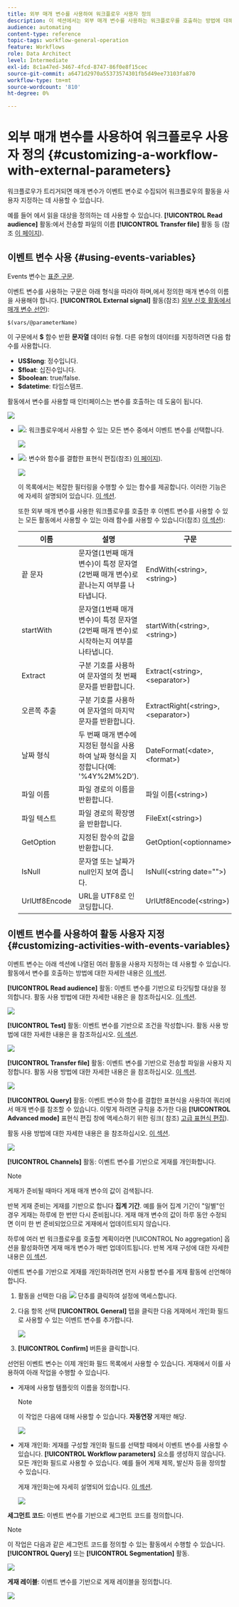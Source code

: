 ```yaml
---
title: 외부 매개 변수를 사용하여 워크플로우 사용자 정의
description: 이 섹션에서는 외부 매개 변수를 사용하는 워크플로우를 호출하는 방법에 대해 자세히 설명합니다.
audience: automating
content-type: reference
topic-tags: workflow-general-operation
feature: Workflows
role: Data Architect
level: Intermediate
exl-id: 8c1a47ed-3467-4fcd-8747-86f0e8f15cec
source-git-commit: a6471d2970a55373574301fb5d49ee73103fa870
workflow-type: tm+mt
source-wordcount: '810'
ht-degree: 0%

---
```


# 외부 매개 변수를 사용하여 워크플로우 사용자 정의 {#customizing-a-workflow-with-external-parameters}

워크플로우가 트리거되면 매개 변수가 이벤트 변수로 수집되어 워크플로우의 활동을 사용자 지정하는 데 사용할 수 있습니다.

예를 들어 에서 읽을 대상을 정의하는 데 사용할 수 있습니다. **[!UICONTROL Read audience]** 활동:에서 전송할 파일의 이름 **[!UICONTROL Transfer file]** 활동 등 (참조 [이 페이지](../../automating/using/customizing-workflow-external-parameters.md)).

## 이벤트 변수 사용 {#using-events-variables}

Events 변수는 [표준 구문](../../automating/using/advanced-expression-editing.md#standard-syntax).

이벤트 변수를 사용하는 구문은 아래 형식을 따라야 하며,에서 정의한 매개 변수의 이름을 사용해야 합니다. **[!UICONTROL External signal]** 활동(참조) [외부 신호 활동에서 매개 변수 선언](../../automating/using/declaring-parameters-external-signal.md)):

```
$(vars/@parameterName)
```

이 구문에서 **$** 함수 반환 **문자열** 데이터 유형. 다른 유형의 데이터를 지정하려면 다음 함수를 사용합니다.

* **US$long**: 정수입니다.
* **$float**: 십진수입니다.
* **$boolean**: true/false.
* **$datetime**: 타임스탬프.

활동에서 변수를 사용할 때 인터페이스는 변수를 호출하는 데 도움이 됩니다.

![](assets/extsignal_callparameter.png)

* ![](assets/extsignal_picker.png): 워크플로우에서 사용할 수 있는 모든 변수 중에서 이벤트 변수를 선택합니다.

  ![](assets/wkf_test_activity_variables.png)

* ![](assets/extsignal_expression_editor.png): 변수와 함수를 결합한 표현식 편집(참조) [이 페이지](../../automating/using/advanced-expression-editing.md)).

  ![](assets/wkf_test_activity_variables_expression.png)

  이 목록에서는 복잡한 필터링을 수행할 수 있는 함수를 제공합니다. 이러한 기능은에 자세히 설명되어 있습니다. [이 섹션](../../automating/using/list-of-functions.md).

  또한 외부 매개 변수를 사용한 워크플로우를 호출한 후 이벤트 변수를 사용할 수 있는 모든 활동에서 사용할 수 있는 아래 함수를 사용할 수 있습니다(참조) [이 섹션](../../automating/using/customizing-workflow-external-parameters.md#customizing-activities-with-events-variables)):

  | 이름 | 설명 | 구문 |
  | ---------|----------|---------|
  | 끝 문자 | 문자열(1번째 매개 변수)이 특정 문자열(2번째 매개 변수)로 끝나는지 여부를 나타냅니다. | EndWith(&lt;string>,&lt;string>) |
  | startWith | 문자열(1번째 매개 변수)이 특정 문자열(2번째 매개 변수)로 시작하는지 여부를 나타냅니다. | startWith(&lt;string>,&lt;string>) |
  | Extract | 구분 기호를 사용하여 문자열의 첫 번째 문자를 반환합니다. | Extract(&lt;string>,&lt;separator>) |
  | 오른쪽 추출 | 구분 기호를 사용하여 문자열의 마지막 문자를 반환합니다. | ExtractRight(&lt;string>,&lt;separator>) |
  | 날짜 형식 | 두 번째 매개 변수에 지정된 형식을 사용하여 날짜 형식을 지정합니다(예: &#39;%4Y%2M%2D&#39;). | DateFormat(&lt;date>,&lt;format>) |
  | 파일 이름 | 파일 경로의 이름을 반환합니다. | 파일 이름(&lt;string>) |
  | 파일 텍스트 | 파일 경로의 확장명을 반환합니다. | FileExt(&lt;string>) |
  | GetOption | 지정된 함수의 값을 반환합니다. | GetOption(&lt;optionname>) |
  | IsNull | 문자열 또는 날짜가 null인지 보여 줍니다. | IsNull(&lt;string date=&quot;&quot;>) |
  | UrlUtf8Encode | URL을 UTF8로 인코딩합니다. | UrlUtf8Encode(&lt;string>) |

## 이벤트 변수를 사용하여 활동 사용자 지정 {#customizing-activities-with-events-variables}

이벤트 변수는 아래 섹션에 나열된 여러 활동을 사용자 지정하는 데 사용할 수 있습니다. 활동에서 변수를 호출하는 방법에 대한 자세한 내용은 [이 섹션](../../automating/using/customizing-workflow-external-parameters.md#using-events-variables).

**[!UICONTROL Read audience]** 활동: 이벤트 변수를 기반으로 타깃팅할 대상을 정의합니다. 활동 사용 방법에 대한 자세한 내용은 을 참조하십시오. [이 섹션](../../automating/using/read-audience.md).

![](assets/extsignal_activities_audience.png)

**[!UICONTROL Test]** 활동: 이벤트 변수를 기반으로 조건을 작성합니다. 활동 사용 방법에 대한 자세한 내용은 을 참조하십시오. [이 섹션](../../automating/using/test.md).

![](assets/extsignal_activities_test.png)

**[!UICONTROL Transfer file]** 활동: 이벤트 변수를 기반으로 전송할 파일을 사용자 지정합니다. 활동 사용 방법에 대한 자세한 내용은 을 참조하십시오. [이 섹션](../../automating/using/transfer-file.md).

![](assets/extsignal_activities_transfer.png)

**[!UICONTROL Query]** 활동: 이벤트 변수와 함수를 결합한 표현식을 사용하여 쿼리에서 매개 변수를 참조할 수 있습니다. 이렇게 하려면 규칙을 추가한 다음 **[!UICONTROL Advanced mode]** 표현식 편집 창에 액세스하기 위한 링크( 참조) [고급 표현식 편집](../../automating/using/advanced-expression-editing.md)).

활동 사용 방법에 대한 자세한 내용은 을 참조하십시오. [이 섹션](../../automating/using/query.md).

![](assets/extsignal_activities_query.png)

**[!UICONTROL Channels]** 활동: 이벤트 변수를 기반으로 게재를 개인화합니다.

>[!NOTE]
>
>게재가 준비될 때마다 게재 매개 변수의 값이 검색됩니다.
>
>반복 게재 준비는 게재를 기반으로 합니다 **집계 기간**. 예를 들어 집계 기간이 &quot;일별&quot;인 경우 게재는 하루에 한 번만 다시 준비됩니다. 게재 매개 변수의 값이 하루 동안 수정되면 이미 한 번 준비되었으므로 게재에서 업데이트되지 않습니다.
>
>하루에 여러 번 워크플로우를 호출할 계획이라면 [!UICONTROL No aggregation] 옵션을 활성화하면 게재 매개 변수가 매번 업데이트됩니다. 반복 게재 구성에 대한 자세한 내용은 [이 섹션](/help/automating/using/email-delivery.md#configuration).

이벤트 변수를 기반으로 게재를 개인화하려면 먼저 사용할 변수를 게재 활동에 선언해야 합니다.

1. 활동을 선택한 다음 ![](assets/dlv_activity_params-24px.png) 단추를 클릭하여 설정에 액세스합니다.
1. 다음 항목 선택 **[!UICONTROL General]** 탭을 클릭한 다음 게재에서 개인화 필드로 사용할 수 있는 이벤트 변수를 추가합니다.

   ![](assets/extsignal_activities_delivery.png)

1. **[!UICONTROL Confirm]** 버튼을 클릭합니다.

선언된 이벤트 변수는 이제 개인화 필드 목록에서 사용할 수 있습니다. 게재에서 이를 사용하여 아래 작업을 수행할 수 있습니다.

* 게재에 사용할 템플릿의 이름을 정의합니다.

  >[!NOTE]
  >
  >이 작업은 다음에 대해 사용할 수 있습니다. **자동연장** 게재만 해당.

  ![](assets/extsignal_activities_template.png)

* 게재 개인화: 게재를 구성할 개인화 필드를 선택할 때에서 이벤트 변수를 사용할 수 있습니다. **[!UICONTROL Workflow parameters]** 요소를 생성하지 않습니다. 모든 개인화 필드로 사용할 수 있습니다. 예를 들어 게재 제목, 발신자 등을 정의할 수 있습니다.

  게재 개인화는에 자세히 설명되어 있습니다. [이 섹션](../../designing/using/personalization.md).

  ![](assets/extsignal_activities_perso.png)

**세그먼트 코드**: 이벤트 변수를 기반으로 세그먼트 코드를 정의합니다.

>[!NOTE]
>
>이 작업은 다음과 같은 세그먼트 코드를 정의할 수 있는 활동에서 수행할 수 있습니다. **[!UICONTROL Query]** 또는 **[!UICONTROL Segmentation]** 활동.

![](assets/extsignal_activities_segment.png)

**게재 레이블**: 이벤트 변수를 기반으로 게재 레이블을 정의합니다.

![](assets/extsignal_activities_label.png)
